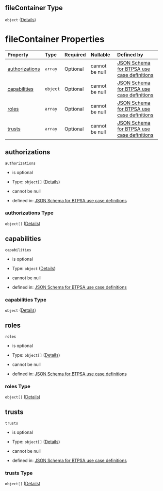 ## fileContainer Type

`object` ([Details](btpsa-usecase-properties-services-items-allof-1-then-allof-42-then-allof-5-then-properties-parameters-properties-data-properties-filecontainer.md))

# fileContainer Properties

| Property                          | Type     | Required | Nullable       | Defined by                                                                                                                                                                                                                                                                                                                                                                                        |
| :-------------------------------- | :------- | :------- | :------------- | :------------------------------------------------------------------------------------------------------------------------------------------------------------------------------------------------------------------------------------------------------------------------------------------------------------------------------------------------------------------------------------------------ |
| [authorizations](#authorizations) | `array`  | Optional | cannot be null | [JSON Schema for BTPSA use case definitions](btpsa-usecase-properties-services-items-allof-1-then-allof-42-then-allof-5-then-properties-parameters-properties-data-properties-filecontainer-properties-authorizations.md "undefined#/properties/services/items/allOf/1/then/allOf/42/then/allOf/5/then/properties/parameters/properties/data/properties/fileContainer/properties/authorizations") |
| [capabilities](#capabilities)     | `object` | Optional | cannot be null | [JSON Schema for BTPSA use case definitions](btpsa-usecase-properties-services-items-allof-1-then-allof-42-then-allof-5-then-properties-parameters-properties-data-properties-filecontainer-properties-capabilities.md "undefined#/properties/services/items/allOf/1/then/allOf/42/then/allOf/5/then/properties/parameters/properties/data/properties/fileContainer/properties/capabilities")     |
| [roles](#roles)                   | `array`  | Optional | cannot be null | [JSON Schema for BTPSA use case definitions](btpsa-usecase-properties-services-items-allof-1-then-allof-42-then-allof-5-then-properties-parameters-properties-data-properties-filecontainer-properties-roles.md "undefined#/properties/services/items/allOf/1/then/allOf/42/then/allOf/5/then/properties/parameters/properties/data/properties/fileContainer/properties/roles")                   |
| [trusts](#trusts)                 | `array`  | Optional | cannot be null | [JSON Schema for BTPSA use case definitions](btpsa-usecase-properties-services-items-allof-1-then-allof-42-then-allof-5-then-properties-parameters-properties-data-properties-filecontainer-properties-trusts.md "undefined#/properties/services/items/allOf/1/then/allOf/42/then/allOf/5/then/properties/parameters/properties/data/properties/fileContainer/properties/trusts")                 |

## authorizations



`authorizations`

*   is optional

*   Type: `object[]` ([Details](btpsa-usecase-properties-services-items-allof-1-then-allof-42-then-allof-5-then-properties-parameters-properties-data-properties-filecontainer-properties-authorizations-items.md))

*   cannot be null

*   defined in: [JSON Schema for BTPSA use case definitions](btpsa-usecase-properties-services-items-allof-1-then-allof-42-then-allof-5-then-properties-parameters-properties-data-properties-filecontainer-properties-authorizations.md "undefined#/properties/services/items/allOf/1/then/allOf/42/then/allOf/5/then/properties/parameters/properties/data/properties/fileContainer/properties/authorizations")

### authorizations Type

`object[]` ([Details](btpsa-usecase-properties-services-items-allof-1-then-allof-42-then-allof-5-then-properties-parameters-properties-data-properties-filecontainer-properties-authorizations-items.md))

## capabilities



`capabilities`

*   is optional

*   Type: `object` ([Details](btpsa-usecase-properties-services-items-allof-1-then-allof-42-then-allof-5-then-properties-parameters-properties-data-properties-filecontainer-properties-capabilities.md))

*   cannot be null

*   defined in: [JSON Schema for BTPSA use case definitions](btpsa-usecase-properties-services-items-allof-1-then-allof-42-then-allof-5-then-properties-parameters-properties-data-properties-filecontainer-properties-capabilities.md "undefined#/properties/services/items/allOf/1/then/allOf/42/then/allOf/5/then/properties/parameters/properties/data/properties/fileContainer/properties/capabilities")

### capabilities Type

`object` ([Details](btpsa-usecase-properties-services-items-allof-1-then-allof-42-then-allof-5-then-properties-parameters-properties-data-properties-filecontainer-properties-capabilities.md))

## roles



`roles`

*   is optional

*   Type: `object[]` ([Details](btpsa-usecase-properties-services-items-allof-1-then-allof-42-then-allof-5-then-properties-parameters-properties-data-properties-filecontainer-properties-roles-items.md))

*   cannot be null

*   defined in: [JSON Schema for BTPSA use case definitions](btpsa-usecase-properties-services-items-allof-1-then-allof-42-then-allof-5-then-properties-parameters-properties-data-properties-filecontainer-properties-roles.md "undefined#/properties/services/items/allOf/1/then/allOf/42/then/allOf/5/then/properties/parameters/properties/data/properties/fileContainer/properties/roles")

### roles Type

`object[]` ([Details](btpsa-usecase-properties-services-items-allof-1-then-allof-42-then-allof-5-then-properties-parameters-properties-data-properties-filecontainer-properties-roles-items.md))

## trusts



`trusts`

*   is optional

*   Type: `object[]` ([Details](btpsa-usecase-properties-services-items-allof-1-then-allof-42-then-allof-5-then-properties-parameters-properties-data-properties-filecontainer-properties-trusts-items.md))

*   cannot be null

*   defined in: [JSON Schema for BTPSA use case definitions](btpsa-usecase-properties-services-items-allof-1-then-allof-42-then-allof-5-then-properties-parameters-properties-data-properties-filecontainer-properties-trusts.md "undefined#/properties/services/items/allOf/1/then/allOf/42/then/allOf/5/then/properties/parameters/properties/data/properties/fileContainer/properties/trusts")

### trusts Type

`object[]` ([Details](btpsa-usecase-properties-services-items-allof-1-then-allof-42-then-allof-5-then-properties-parameters-properties-data-properties-filecontainer-properties-trusts-items.md))
